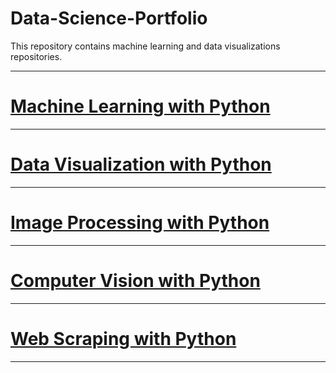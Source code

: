 # Data-Science-Portfolio
This repository contains machine learning and data visualizations repositories.

------------------------------------------------------------------------------------

# [Machine Learning with Python](https://github.com/Ravjot03/Machine-Learning-with-Python)

------------------------------------------------------------------------------------

# [Data Visualization with Python](https://github.com/Ravjot03/Data-Visualization-with-Python)

------------------------------------------------------------------------------------

# [Image Processing with Python](https://github.com/Ravjot03/Image-Processing)

------------------------------------------------------------------------------------

# [Computer Vision with Python](https://github.com/Ravjot03/Computer-Vision-with-Python)

------------------------------------------------------------------------------------

# [Web Scraping with Python](https://github.com/Ravjot03/Selenium-with-Python)

------------------------------------------------------------------------------------
